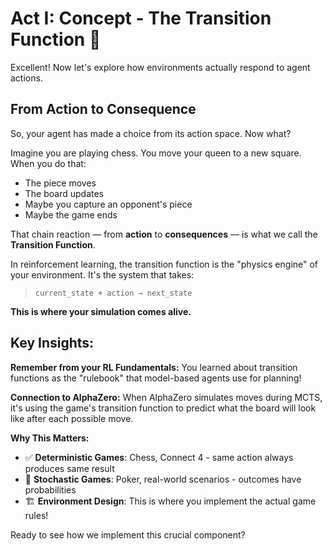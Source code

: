 # Act I: Concept - The Transition Function 🔄

Excellent! Now let's explore how environments actually respond to agent actions.

## From Action to Consequence

So, your agent has made a choice from its action space. Now what?

Imagine you are playing chess. You move your queen to a new square. When you do that:
- The piece moves
- The board updates
- Maybe you capture an opponent's piece
- Maybe the game ends

That chain reaction — from **action** to **consequences** — is what we call the **Transition Function**.

In reinforcement learning, the transition function is the "physics engine" of your environment. It's the system that takes:

> `current_state + action → next_state`

**This is where your simulation comes alive.**

## Key Insights:

**Remember from your RL Fundamentals:** You learned about transition functions as the "rulebook" that model-based agents use for planning!

**Connection to AlphaZero:** When AlphaZero simulates moves during MCTS, it's using the game's transition function to predict what the board will look like after each possible move.

**Why This Matters:**
- ✅ **Deterministic Games**: Chess, Connect 4 - same action always produces same result
- 🎲 **Stochastic Games**: Poker, real-world scenarios - outcomes have probabilities
- 🏗️ **Environment Design**: This is where you implement the actual game rules!

Ready to see how we implement this crucial component?